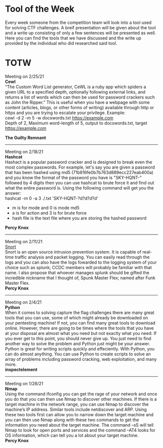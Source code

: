 # Tool of the Week
Every week someone from the competition team will look into a tool used for solving CTF challenges. A breif presentation will be given about the tool and a write up consisting of only a few sentences will be presented as well. Here you can find the tools that we have discussed and the write up provided by the individual who did researched said tool.

# TOTW
Meeting on 2/25/21<br>
<b>Cewl</b><br>
“The Custom Word List generator, CeWL is a ruby app which spiders a given URL to a specified depth, optionally following external links, and returns a list of words which can then be used for password crackers such as John the Ripper.” This is useful when you have a webpage with some content (articles, blogs, or other forms of writing) available through http or https and you are trying to escalate your privilege. Example:<br>
cewl -d 2 -m 5 -w docswords.txt https://example.com <br>
Depth of 2, Maximum word-length of 5, output to docswords.txt, target https://example.com <br>

<b>The Guilty Remnant</b>

----

Meeting on 2/18/21<br>
<b>Hashcat</b><br>
Hashact is a popular password cracker and is designed to break even the most complex passwords. For example, let's say you are given a password that has been hashed using md5 (71b816fe0b7b763d889ecc227eab400a) and you know the format of the password you have is "SKY-HQNT-" followed by 4 digits then you can use hashcat to brute force it and find out what the entire password is. Using the following command will get you the answer:<br>
hashcat -m 0 -a 3 ./<hash file name>.txt 'SKY-HQNT-?d?d?d?d' <br>
- m is for mode and 0 is mode md5 <br>
- a is for action and 3 is for brute force <br>
- hash file is the text file where you are storing the hashed password <br>

<b>Percy Knox</b>

----

Meeting on 2/11/21<br>
[Snort](https://www.snort.org/) <br>
Snort is an open source intrusion prevention system. It is capable of real-time traffic analysis and packet logging. You can easily read through the logs and you can also have the logs fowarded to the logging system of your choice such as splunk; CCDC members will probably be familiar with that name. I also propose that whoever manages splunk should be gifted the incredible nickname that I thought of, Spunk Master Flex; named after Funk Master Flex. <br>
<b>Percy Knox</b>

----

Meeting on 2/4/21<br>
<b>Python</b> <br>
When it comes to solving capture the flag challenges there are many great tools that you can use, some of which might already be downloaded on your pentesting machine! If not, you can find many great tools to download online. However, there are going to be times where the tools that you have at your disposal are almost what you need but not exactly what you need. If you ever get to this point, you should never give up. You just need to find another way to solve the problem and Python just might be your answer. Python is great for writing scripts quickly and effeciently. With Python, you can do almost anything. You can use Python to create scripts to solve an array of problems including password cracking, web exploitation, and many more. <br>
<b>inspectelement</b>

----

Meeting on 1/28/21 <br>
<b>Nmap</b> <br>
Using the command ifconfig you can get the rage of your network and once you do that you can then use Nmap to discover other machines. If there is a target machine in the network range, you can use Nmap to discover the machine’s IP address. Similar tools include netdiscover and ARP. Using these two tools first can allow you to narrow down the target machine and you can then use Nmap along with these two commands to get the information you need about the target machine. The command –sS will tell Nmap to look for open ports and services and the command –AT4 looks for OS information, which can tell you a lot about your target machine. <br>
<b>Percy Knox</b>
